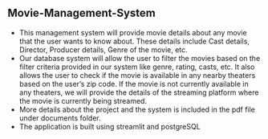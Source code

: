 ## Movie-Management-System
- This management system will provide movie details about any movie that the user wants to know about. These details include Cast details, Director, Producer details, Genre of the movie, etc. 
- Our database system will allow the user to filter the movies based on the filter criteria provided in our system like genre, rating, casts, etc. It also allows the user to check if the movie is available in any nearby theaters based on the user’s zip code. If the movie is not currently available in any theaters, we will provide the details of the streaming platform where the movie is currently being streamed.
- More details about the project and the system is included in the pdf file under documents folder.
- The application is built using streamlit and postgreSQL
